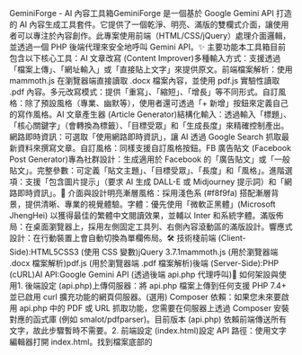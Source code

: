 GeminiForge - AI 內容工具箱GeminiForge 是一個基於 Google Gemini API 打造的 AI 內容生成工具套件。它提供了一個乾淨、明亮、滿版的雙欄式介面，讓使用者可以專注於內容創作。此專案使用前端（HTML/CSS/jQuery）處理介面邏輯，並透過一個 PHP 後端代理來安全地呼叫 Gemini API。✨ 主要功能本工具箱目前包含以下核心工具：AI 文章改寫 (Content Improver)多種輸入方式：支援透過「檔案上傳」、「網址輸入」或「直接貼上文字」來提供原文。前端檔案解析：使用 mammoth.js 在瀏覽器端直接讀取 .docx 檔案內容，並使用 pdf.js 實驗性讀取 .pdf 內容。多元改寫模式：提供「重寫」、「縮短」、「增長」等不同形式。自訂風格：除了預設風格（專業、幽默等），使用者還可透過「+ 新增」按鈕來定義自己的寫作風格。AI 文章產生器 (Article Generator)結構化輸入：透過輸入「標題」、「核心關鍵字」（會轉換為標籤）、「目標受眾」和「生成長度」來精確控制產出。網路即時資訊：可選取「使用網路即時資訊」，讓 AI 透過 Google Search 抓取最新資料來撰寫文章。自訂風格：同樣支援自訂風格按鈕。FB 廣告貼文 (Facebook Post Generator)專為社群設計：生成適用於 Facebook 的「廣告貼文」或「一般貼文」。完整參數：可定義「貼文主題」、「目標受眾」、「長度」和「風格」。進階選項：支援「包含圖片提示」（要求 AI 生成 DALL-E 或 Midjourney 提示詞）和「網路即時資訊」。🎨 介面與設計明亮漸層風格：採用淺色系 (#f8f9fa) 搭配漸層背景，提供清晰、專業的視覺體驗。字體：優先使用「微軟正黑體」(Microsoft JhengHei) 以獲得最佳的繁體中文閱讀效果，並輔以 Inter 和系統字體。滿版佈局：在桌面瀏覽器上，採用左側固定工具列、右側內容滾動區的滿版設計。響應式設計：在行動裝置上會自動切換為單欄佈局。🛠️ 技術棧前端 (Client-Side):HTML5CSS3 (使用 CSS 變數)jQuery 3.7.1mammoth.js (用於瀏覽器端 .docx 檔案解析)pdf.js (用於瀏覽器端 .pdf 檔案解析)後端 (Server-Side):PHP (cURL)AI API:Google Gemini API (透過後端 api.php 代理呼叫)🚀 如何架設與使用1. 後端設定 (api.php)上傳伺服器：將 api.php 檔案上傳到任何支援 PHP 7.4+ 並已啟用 curl 擴充功能的網頁伺服器。(選用) Composer 依賴：如果您未來要啟用 api.php 中的 PDF 或 URL 抓取功能，您需要在伺服器上透過 Composer 安裝對應的函式庫 (例如 smalot/pdfparser)。目前版本 (api.php) 依賴前端傳送所有文字，故此步驟暫時不需要。2. 前端設定 (index.html)設定 API 路徑：使用文字編輯器打開 index.html。找到檔案底部的 <script> 區塊。找到 fetch("api.php", { ... }) 這一行（在 $mainActionButton 的點擊事件中）。將 "api.php" 替換為您在步驟 1 中上傳的 api.php 的完整公開網址。// 範例：
const response = await fetch("[https://your-domain.com/api/api.php](https://your-domain.com/api/api.php)", { 
    // ...
});
完成！ 您現在可以將 index.html 檔案託管在任何地方（例如 GitHub Pages、Vercel），或直接在本地瀏覽器中打開。3. 開始使用在瀏覽器中打開 index.html。點擊左下角的「設定」(⚙️) 按鈕。輸入您自己的 Gemini API Key。(推薦) 勾選「儲存此 API Key 到瀏覽器」，以便下次使用。儲存設定。從左側工具列選擇您要使用的工具（例如「AI 文章產生器」），填寫欄位，然後點擊主執行按鈕！

